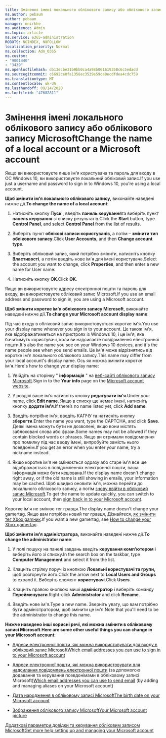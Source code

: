 ```yaml
---
title: Змінення імені локального облікового запису або облікового запису Microsoft
ms.author: pebaum
author: pebaum
manager: mnirkhe
ms.audience: Admin
ms.topic: article
ms.service: o365-administration
ROBOTS: NOINDEX, NOFOLLOW
localization_priority: Normal
ms.collection: Adm_O365
ms.custom:
- "9001440"
- "3439"
ms.openlocfilehash: db13ecbe31b9bb0ca4a98b061619358c6c5edadd
ms.sourcegitcommit: c6692ce0fa1358ec3529e59ca0ecdfdea4cdc759
ms.translationtype: MT
ms.contentlocale: uk-UA
ms.lasthandoff: 09/14/2020
ms.locfileid: "47682811"
---
```

# <a name="change-the-name-of-a-local-account-or-a-microsoft-account"></a><span data-ttu-id="d27a7-102">Змінення імені локального облікового запису або облікового запису Microsoft</span><span class="sxs-lookup"><span data-stu-id="d27a7-102">Change the name of a local account or a Microsoft account</span></span>

<span data-ttu-id="d27a7-103">Якщо ви використовуєте лише ім'я користувача та пароль для входу в ОС Windows 10, ви використовуєте локальний обліковий запис.</span><span class="sxs-lookup"><span data-stu-id="d27a7-103">If you use just a username and password to sign in to Windows 10, you're using a local account.</span></span> 

<span data-ttu-id="d27a7-104">**Щоб змінити ім'я локального облікового запису,** виконайте наведені нижче дії.</span><span class="sxs-lookup"><span data-stu-id="d27a7-104">**To change the name of a local account**:</span></span>

1. <span data-ttu-id="d27a7-105">Натисніть кнопку **Пуск** , введіть **панель керування**та виберіть пункт **панель керування** зі списку результатів.</span><span class="sxs-lookup"><span data-stu-id="d27a7-105">Click the **Start** button, type **Control Panel**, and select **Control Panel** from the list of results.</span></span>

2. <span data-ttu-id="d27a7-106">Виберіть пункт **облікові записи користувачів**, а потім – **змінити тип облікового запису**.</span><span class="sxs-lookup"><span data-stu-id="d27a7-106">Click **User Accounts**, and then **Change account type**.</span></span>

3. <span data-ttu-id="d27a7-107">Виберіть обліковий запис, який потрібно змінити, натисніть кнопку **Властивості**, а потім введіть нове ім'я для імені користувача.</span><span class="sxs-lookup"><span data-stu-id="d27a7-107">Select the account you want to change, click **Properties**, and then enter a new name for User name.</span></span>

4. <span data-ttu-id="d27a7-108">Натисніть кнопку **OK**.</span><span class="sxs-lookup"><span data-stu-id="d27a7-108">Click **OK**.</span></span>

<span data-ttu-id="d27a7-109">Якщо ви використовуєте адресу електронної пошти та пароль для входу, ви використовуєте обліковий запис Microsoft.</span><span class="sxs-lookup"><span data-stu-id="d27a7-109">If you use an email address and password to sign in, you are using a Microsoft account.</span></span>

<span data-ttu-id="d27a7-110">**Щоб змінити коротке ім'я облікового запису Microsoft**, виконайте наведені нижче дії.</span><span class="sxs-lookup"><span data-stu-id="d27a7-110">**To change your Microsoft account display name**:</span></span>

<span data-ttu-id="d27a7-111">Під час входу в обліковий запис використовується коротке ім'я.</span><span class="sxs-lookup"><span data-stu-id="d27a7-111">You use your display name whenever you sign in to your account.</span></span> <span data-ttu-id="d27a7-112">Це також ім'я, яке відображатиметься на пристроях із Windows 10, і це ім'я, яке бачитимуть користувачі, коли ви надсилаєте повідомлення електронної пошти.</span><span class="sxs-lookup"><span data-stu-id="d27a7-112">It's also the name you see on your Windows 10 devices, and it's the name people see when you send emails.</span></span> <span data-ttu-id="d27a7-113">Це ім'я може відрізнятись від коротке ім'я локального облікового запису.</span><span class="sxs-lookup"><span data-stu-id="d27a7-113">This name may differ from your local account's display name.</span></span> <span data-ttu-id="d27a7-114">Ось як можна змінити коротке ім'я.</span><span class="sxs-lookup"><span data-stu-id="d27a7-114">Here's how to change your display name:</span></span>

1. <span data-ttu-id="d27a7-115">Увійдіть на сторінку " **інформація** " на [веб-сайті облікового запису Microsoft](https://account.microsoft.com/).</span><span class="sxs-lookup"><span data-stu-id="d27a7-115">Sign in to the **Your info** page on the [Microsoft account website](https://account.microsoft.com/).</span></span>

2. <span data-ttu-id="d27a7-116">У розділі ваше ім'я натисніть кнопку **редагувати ім'я**.</span><span class="sxs-lookup"><span data-stu-id="d27a7-116">Under your name, click **Edit name**.</span></span> <span data-ttu-id="d27a7-117">Якщо в списку ще немає імені, натисніть кнопку **додати ім'я**.</span><span class="sxs-lookup"><span data-stu-id="d27a7-117">If there’s no name listed yet, click **Add name**.</span></span> 

3. <span data-ttu-id="d27a7-118">Введіть потрібне ім'я, введіть КАПЧУ та натисніть кнопку **зберегти**.</span><span class="sxs-lookup"><span data-stu-id="d27a7-118">Enter the name you want, type the CAPTCHA, and click **Save**.</span></span> <span data-ttu-id="d27a7-119">Деякі імена можуть бути не дозволені, якщо вони містять заблоковані слова або фрази.</span><span class="sxs-lookup"><span data-stu-id="d27a7-119">Some names may not be allowed if they contain blocked words or phrases.</span></span> <span data-ttu-id="d27a7-120">Якщо ви отримали повідомлення про помилку під час вводу імені, випробуйте замість нього псевдонім.</span><span class="sxs-lookup"><span data-stu-id="d27a7-120">If you get an error when you enter your name, try a nickname instead.</span></span>

4. <span data-ttu-id="d27a7-121">Якщо коротке ім'я не змінюється одразу або старе ім'я все ще відображається в повідомленнях електронної пошти, ваша інформація може бути кешована.</span><span class="sxs-lookup"><span data-stu-id="d27a7-121">If the display name doesn't change right away, or if the old name is still showing in emails, your information may be cached.</span></span> <span data-ttu-id="d27a7-122">Щоб швидко оновити ім'я, можна перейти до локального облікового запису, а потім [знову ввійти в обліковий запис Microsoft](https://account.microsoft.com/).</span><span class="sxs-lookup"><span data-stu-id="d27a7-122">To get the name to update quickly, you can switch to your local account, then [sign back in to your Microsoft account](https://account.microsoft.com/).</span></span>

<span data-ttu-id="d27a7-123">Коротке ім'я не змінює тег гравця.</span><span class="sxs-lookup"><span data-stu-id="d27a7-123">The display name doesn't change your gamertag.</span></span> <span data-ttu-id="d27a7-124">Якщо вам потрібен новий тег гравця, Дізнайтеся, [як змінити тег Xbox gamник](https://support.xbox.com/id-ID/account-management/change-xbox-live-gamertag).</span><span class="sxs-lookup"><span data-stu-id="d27a7-124">If you want a new gamertag, see [How to change your Xbox gamertag](https://support.xbox.com/id-ID/account-management/change-xbox-live-gamertag).</span></span>

<span data-ttu-id="d27a7-125">**Щоб змінити ім'я адміністратора,** виконайте наведені нижче дії.</span><span class="sxs-lookup"><span data-stu-id="d27a7-125">**To change the administrator name**:</span></span>

1. <span data-ttu-id="d27a7-126">У полі пошуку на панелі завдань введіть **керування комп'ютером** і виберіть його зі списку.</span><span class="sxs-lookup"><span data-stu-id="d27a7-126">In the search box on the taskbar, type **Computer Management** and select it from the list.</span></span>

2. <span data-ttu-id="d27a7-127">Клацніть стрілку поруч із кнопкою **Локальні користувачі та групи,** щоб розгорнути його.</span><span class="sxs-lookup"><span data-stu-id="d27a7-127">Click the arrow next to **Local Users and Groups** to expand it.</span></span> <span data-ttu-id="d27a7-128">Виберіть елемент **користувачі**.</span><span class="sxs-lookup"><span data-stu-id="d27a7-128">Click **Users**.</span></span>

3. <span data-ttu-id="d27a7-129">Клацніть правою кнопкою миші **адміністратор** і виберіть команду **Перейменувати**.</span><span class="sxs-lookup"><span data-stu-id="d27a7-129">Right-click **Administrator** and click **Rename**.</span></span>

4. <span data-ttu-id="d27a7-130">Введіть нове ім'я.</span><span class="sxs-lookup"><span data-stu-id="d27a7-130">Type a new name.</span></span> <span data-ttu-id="d27a7-131">Зверніть увагу, що вам потрібно бути адміністратором, щоб змінити це ім'я.</span><span class="sxs-lookup"><span data-stu-id="d27a7-131">Note that you'll need to be the administrator to change this name.</span></span>

<span data-ttu-id="d27a7-132">**Нижче наведено інші корисні речі, які можна змінити в обліковому записі Microsoft**.</span><span class="sxs-lookup"><span data-stu-id="d27a7-132">**Here are some other useful things you can change in your Microsoft account**:</span></span>

- [<span data-ttu-id="d27a7-133">Адреси електронної пошти, які можна використовувати для входу в обліковий запис Microsoft</span><span class="sxs-lookup"><span data-stu-id="d27a7-133">Which email addresses you can use to sign in to your Microsoft account</span></span>](https://support.microsoft.com/help/4026162)

- <span data-ttu-id="d27a7-134">[Адреси електронної пошти, які можна використовувати для надсилання повідомлень електронної пошти](https://support.microsoft.com/help/12407) (за допомогою додавання та керування псевдонімами в обліковому записі Microsoft)</span><span class="sxs-lookup"><span data-stu-id="d27a7-134">[Which email addresses you can use to send email](https://support.microsoft.com/help/12407) (by adding and managing aliases on your Microsoft account)</span></span>

- [<span data-ttu-id="d27a7-135">Дата народження в обліковому записі Microsoft</span><span class="sxs-lookup"><span data-stu-id="d27a7-135">The birth date on your Microsoft account</span></span>](https://support.microsoft.com/help/12411)

- [<span data-ttu-id="d27a7-136">Зображення облікового запису Microsoft</span><span class="sxs-lookup"><span data-stu-id="d27a7-136">Your Microsoft account picture</span></span>](https://support.microsoft.com/help/4026790)

[<span data-ttu-id="d27a7-137">Додаткові параметри довідки та керування обліковим записом Microsoft</span><span class="sxs-lookup"><span data-stu-id="d27a7-137">Get more help setting up and managing your Microsoft account</span></span>](https://support.microsoft.com/hub/4294457/microsoft-account-help#manage-account)